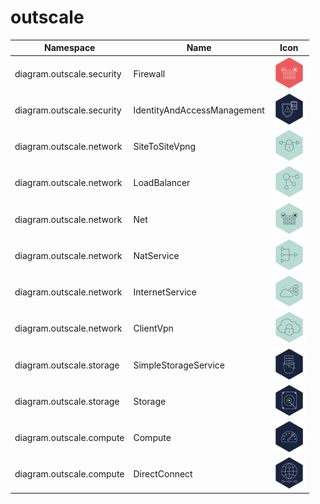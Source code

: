 # outscale

Namespace | Name | Icon
--|--|--
diagram.outscale.security|Firewall|<img src="../resources/outscale/security/firewall.png" width="50px" />
diagram.outscale.security|IdentityAndAccessManagement|<img src="../resources/outscale/security/identity-and-access-management.png" width="50px" />
diagram.outscale.network|SiteToSiteVpng|<img src="../resources/outscale/network/site-to-site-vpng.png" width="50px" />
diagram.outscale.network|LoadBalancer|<img src="../resources/outscale/network/load-balancer.png" width="50px" />
diagram.outscale.network|Net|<img src="../resources/outscale/network/net.png" width="50px" />
diagram.outscale.network|NatService|<img src="../resources/outscale/network/nat-service.png" width="50px" />
diagram.outscale.network|InternetService|<img src="../resources/outscale/network/internet-service.png" width="50px" />
diagram.outscale.network|ClientVpn|<img src="../resources/outscale/network/client-vpn.png" width="50px" />
diagram.outscale.storage|SimpleStorageService|<img src="../resources/outscale/storage/simple-storage-service.png" width="50px" />
diagram.outscale.storage|Storage|<img src="../resources/outscale/storage/storage.png" width="50px" />
diagram.outscale.compute|Compute|<img src="../resources/outscale/compute/compute.png" width="50px" />
diagram.outscale.compute|DirectConnect|<img src="../resources/outscale/compute/direct-connect.png" width="50px" />
